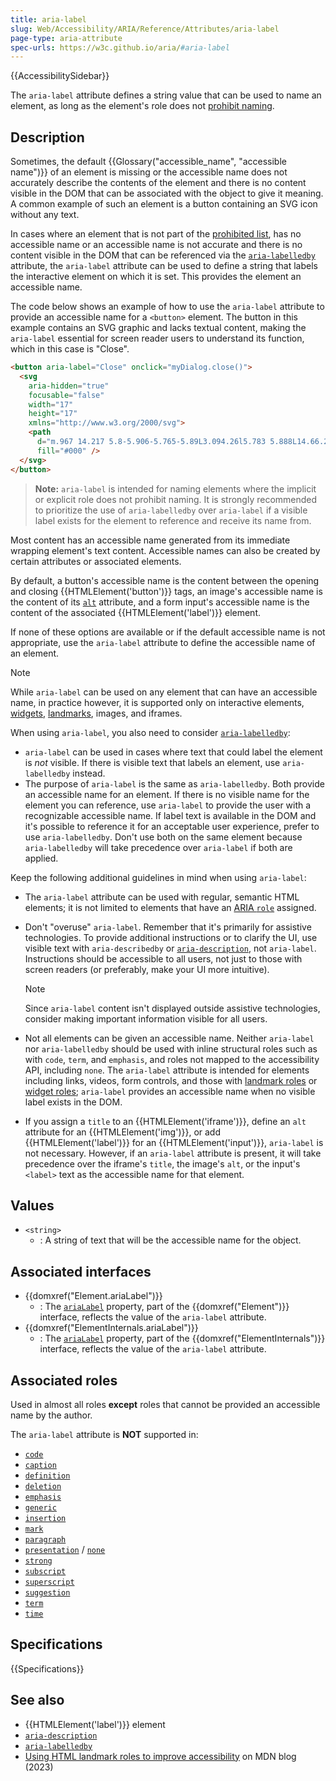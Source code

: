 ```yaml
---
title: aria-label
slug: Web/Accessibility/ARIA/Reference/Attributes/aria-label
page-type: aria-attribute
spec-urls: https://w3c.github.io/aria/#aria-label
---
```


{{AccessibilitySidebar}}

The `aria-label` attribute defines a string value that can be used to name an element, as long as the element's role does not [prohibit naming](#associated_roles).

## Description

Sometimes, the default {{Glossary("accessible_name", "accessible name")}} of an element is missing or the accessible name does not accurately describe the contents of the element and there is no content visible in the DOM that can be associated with the object to give it meaning. A common example of such an element is a button containing an SVG icon without any text.

In cases where an element that is not part of the [prohibited list](#associated_roles), has no accessible name or an accessible name is not accurate and there is no content visible in the DOM that can be referenced via the [`aria-labelledby`](/en-US/docs/Web/Accessibility/ARIA/Reference/Attributes/aria-labelledby) attribute, the `aria-label` attribute can be used to define a string that labels the interactive element on which it is set. This provides the element an accessible name.

The code below shows an example of how to use the `aria-label` attribute to provide an accessible name for a `<button>` element. The button in this example contains an SVG graphic and lacks textual content, making the `aria-label` essential for screen reader users to understand its function, which in this case is "Close".

```html
<button aria-label="Close" onclick="myDialog.close()">
  <svg
    aria-hidden="true"
    focusable="false"
    width="17"
    height="17"
    xmlns="http://www.w3.org/2000/svg">
    <path
      d="m.967 14.217 5.8-5.906-5.765-5.89L3.094.26l5.783 5.888L14.66.26l2.092 2.162-5.766 5.889 5.801 5.906-2.092 2.162-5.818-5.924-5.818 5.924-2.092-2.162Z"
      fill="#000" />
  </svg>
</button>
```

> **Note:** `aria-label` is intended for naming elements where the implicit or explicit role does not prohibit naming. It is strongly recommended to prioritize the use of `aria-labelledby` over `aria-label` if a visible label exists for the element to reference and receive its name from.

Most content has an accessible name generated from its immediate wrapping element's text content. Accessible names can also be created by certain attributes or associated elements.

By default, a button's accessible name is the content between the opening and closing {{HTMLElement('button')}} tags, an image's accessible name is the content of its [`alt`](/en-US/docs/Web/HTML/Element/img#alt) attribute, and a form input's accessible name is the content of the associated {{HTMLElement('label')}} element.

If none of these options are available or if the default accessible name is not appropriate, use the `aria-label` attribute to define the accessible name of an element.

> [!NOTE]
> While `aria-label` can be used on any element that can have an accessible name, in practice however, it is supported only on interactive elements, [widgets](/en-US/docs/Web/Accessibility/ARIA/Roles#2._widget_roles), [landmarks](/en-US/docs/Web/Accessibility/ARIA/Roles#3._landmark_roles), images, and iframes.

When using `aria-label`, you also need to consider [`aria-labelledby`](/en-US/docs/Web/Accessibility/ARIA/Reference/Attributes/aria-labelledby):

- `aria-label` can be used in cases where text that could label the element is _not_ visible. If there is visible text that labels an element, use `aria-labelledby` instead.
- The purpose of `aria-label` is the same as `aria-labelledby`. Both provide an accessible name for an element. If there is no visible name for the element you can reference, use `aria-label` to provide the user with a recognizable accessible name. If label text is available in the DOM and it's possible to reference it for an acceptable user experience, prefer to use `aria-labelledby`. Don't use both on the same element because `aria-labelledby` will take precedence over `aria-label` if both are applied.

Keep the following additional guidelines in mind when using `aria-label`:

- The `aria-label` attribute can be used with regular, semantic HTML elements; it is not limited to elements that have an [ARIA `role`](/en-US/docs/Web/Accessibility/ARIA/Roles) assigned.
- Don't "overuse" `aria-label`. Remember that it's primarily for assistive technologies. To provide additional instructions or to clarify the UI, use visible text with `aria-describedby` or [`aria-description`](/en-US/docs/Web/Accessibility/ARIA/Reference/Attributes/aria-description), not `aria-label`. Instructions should be accessible to all users, not just to those with screen readers (or preferably, make your UI more intuitive).

  > [!NOTE]
  > Since `aria-label` content isn't displayed outside assistive technologies, consider making important information visible for all users.

- Not all elements can be given an accessible name. Neither `aria-label` nor `aria-labelledby` should be used with inline structural roles such as with `code`, `term`, and `emphasis`, and roles not mapped to the accessibility API, including `none`. The `aria-label` attribute is intended for elements including links, videos, form controls, and those with [landmark roles](/en-US/docs/Web/Accessibility/ARIA/Roles#3._landmark_roles) or [widget roles](/en-US/docs/Web/Accessibility/ARIA/Roles#2._widget_roles); `aria-label` provides an accessible name when no visible label exists in the DOM.
- If you assign a `title` to an {{HTMLElement('iframe')}}, define an `alt` attribute for an {{HTMLElement('img')}}, or add {{HTMLElement('label')}} for an {{HTMLElement('input')}}, `aria-label` is not necessary. However, if an `aria-label` attribute is present, it will take precedence over the iframe's `title`, the image's `alt`, or the input's `<label>` text as the accessible name for that element.

## Values

- `<string>`
  - : A string of text that will be the accessible name for the object.

## Associated interfaces

- {{domxref("Element.ariaLabel")}}
  - : The [`ariaLabel`](/en-US/docs/Web/API/Element/ariaLabel) property, part of the {{domxref("Element")}} interface, reflects the value of the `aria-label` attribute.
- {{domxref("ElementInternals.ariaLabel")}}
  - : The [`ariaLabel`](/en-US/docs/Web/API/ElementInternals/ariaLabel) property, part of the {{domxref("ElementInternals")}} interface, reflects the value of the `aria-label` attribute.

## Associated roles

Used in almost all roles **except** roles that cannot be provided an accessible name by the author.

The `aria-label` attribute is **NOT** supported in:

- [`code`](/en-US/docs/Web/Accessibility/ARIA/Roles/structural_roles)
- [`caption`](/en-US/docs/Web/Accessibility/ARIA/Roles/structural_roles)
- [`definition`](/en-US/docs/Web/Accessibility/ARIA/Roles/structural_roles)
- [`deletion`](/en-US/docs/Web/Accessibility/ARIA/Roles/structural_roles)
- [`emphasis`](/en-US/docs/Web/Accessibility/ARIA/Roles/structural_roles)
- [`generic`](/en-US/docs/Web/Accessibility/ARIA/Roles/generic_role)
- [`insertion`](/en-US/docs/Web/Accessibility/ARIA/Roles/structural_roles)
- [`mark`](/en-US/docs/Web/Accessibility/ARIA/Roles/mark_role)
- [`paragraph`](/en-US/docs/Web/Accessibility/ARIA/Roles/structural_roles)
- [`presentation`](/en-US/docs/Web/Accessibility/ARIA/Roles/presentation_role) / [`none`](/en-US/docs/Web/Accessibility/ARIA/Roles/none_role)
- [`strong`](/en-US/docs/Web/Accessibility/ARIA/Roles/structural_roles)
- [`subscript`](/en-US/docs/Web/Accessibility/ARIA/Roles/structural_roles)
- [`superscript`](/en-US/docs/Web/Accessibility/ARIA/Roles/structural_roles)
- [`suggestion`](/en-US/docs/Web/Accessibility/ARIA/Roles/suggestion_role)
- [`term`](/en-US/docs/Web/Accessibility/ARIA/Roles/term_role)
- [`time`](/en-US/docs/Web/Accessibility/ARIA/Roles/structural_roles)

## Specifications

{{Specifications}}

## See also

- {{HTMLElement('label')}} element
- [`aria-description`](/en-US/docs/Web/Accessibility/ARIA/Reference/Attributes/aria-description)
- [`aria-labelledby`](/en-US/docs/Web/Accessibility/ARIA/Reference/Attributes/aria-labelledby)
- [Using HTML landmark roles to improve accessibility](/en-US/blog/aria-accessibility-html-landmark-roles/) on MDN blog (2023)
